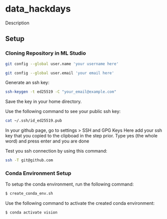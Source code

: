 # data_hackdays

Description

## Setup

### Cloning Repository in ML Studio

```bash
git config --global user.name 'your username here'
```

```bash
git config --global user.email 'your email here'
```


Generate an ssh key:
```bash
ssh-keygen -t ed25519 -C "your_email@example.com"
```
Save the key in your home directory.


Use the following command to see your public ssh key:
```bash
cat ~/.ssh/id_ed25519.pub
```

In your github page, go to settings > SSH and GPG Keys Here add your ssh key that you copied to the clipboad in the step prior. Type yes (the whole word) and press enter and you are done

Test you ssh connection by using this command: 
```bash
ssh -T git@github.com
```

### Conda Environment Setup

To setup the conda environment, run the following command:

```bash
$ create_conda_env.sh
```

Use the following command to activate the created conda environment:

```bash
$ conda activate vision
```
